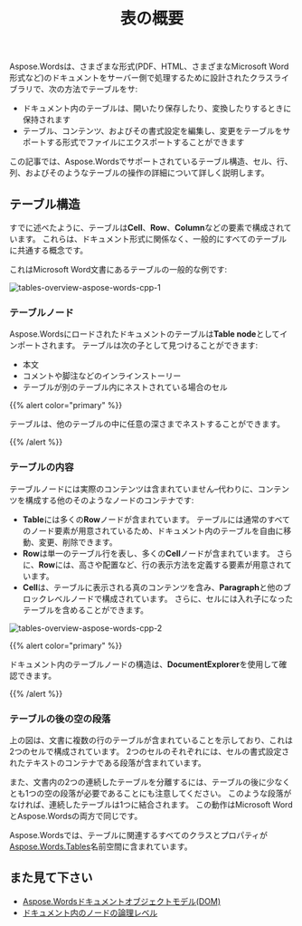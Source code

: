 ﻿---
title: 表の概要
second_title: C++の場合Aspose.Words
articleTitle: 表の概要
linktitle: 表の概要
description: "セル、行、列などのテーブルとそのコンポーネントを操作します C++の場合Aspose.Words. C++でテーブルを操作する方法。"
type: docs
weight: 10
url: /ja/cpp/table-overview/
---

Aspose.Wordsは、さまざまな形式(PDF、HTML、さまざまなMicrosoft Word形式など)のドキュメントをサーバー側で処理するために設計されたクラスライブラリで、次の方法でテーブルをサ:

* ドキュメント内のテーブルは、開いたり保存したり、変換したりするときに保持されます
* テーブル、コンテンツ、およびその書式設定を編集し、変更をテーブルをサポートする形式でファイルにエクスポートすることができます

この記事では、Aspose.Wordsでサポートされているテーブル構造、セル、行、列、およびそのようなテーブルの操作の詳細について詳しく説明します。

## テーブル構造

すでに述べたように、テーブルは**Cell**、**Row**、**Column**などの要素で構成されています。 これらは、ドキュメント形式に関係なく、一般的にすべてのテーブルに共通する概念です。

これはMicrosoft Word文書にあるテーブルの一般的な例です:

![tables-overview-aspose-words-cpp-1](tables-overview-1.png)

### テーブルノード

Aspose.Wordsにロードされたドキュメントのテーブルは**Table node**としてインポートされます。 テーブルは次の子として見つけることができます:

- 本文
- コメントや脚注などのインラインストーリー
- テーブルが別のテーブル内にネストされている場合のセル

{{% alert color="primary" %}}

テーブルは、他のテーブルの中に任意の深さまでネストすることができます。

{{% /alert %}}

### テーブルの内容

テーブルノードには実際のコンテンツは含まれていません–代わりに、コンテンツを構成する他のそのようなノードのコンテナです:

- **Table**には多くの**Row**ノードが含まれています。 テーブルには通常のすべてのノード要素が用意されているため、ドキュメント内のテーブルを自由に移動、変更、削除できます。
- **Row**は単一のテーブル行を表し、多くの**Cell**ノードが含まれています。 さらに、**Row**には、高さや配置など、行の表示方法を定義する要素が用意されています。
- **Cell**は、テーブルに表示される真のコンテンツを含み、**Paragraph**と他のブロックレベルノードで構成されています。 さらに、セルには入れ子になったテーブルを含めることができます。

![tables-overview-aspose-words-cpp-2](tables-overview-2.png)

{{% alert color="primary" %}}

ドキュメント内のテーブルノードの構造は、**DocumentExplorer**を使用して確認できます。

{{% /alert %}}

### テーブルの後の空の段落

上の図は、文書に複数の行のテーブルが含まれていることを示しており、これは2つのセルで構成されています。 2つのセルのそれぞれには、セルの書式設定されたテキストのコンテナである段落が含まれています。

また、文書内の2つの連続したテーブルを分離するには、テーブルの後に少なくとも1つの空の段落が必要であることにも注意してください。 このような段落がなければ、連続したテーブルは1つに結合されます。 この動作はMicrosoft WordとAspose.Wordsの両方で同じです。

Aspose.Wordsでは、テーブルに関連するすべてのクラスとプロパティが[Aspose.Words.Tables](https://reference.aspose.com/words/cpp/aspose.words.tables/)名前空間に含まれています。

## また見て下さい

* [Aspose.Wordsドキュメントオブジェクトモデル(DOM)](/words/cpp/aspose-words-document-object-model/)
* [ドキュメント内のノードの論理レベル](/words/cpp/logical-levels-of-nodes-in-a-document/)